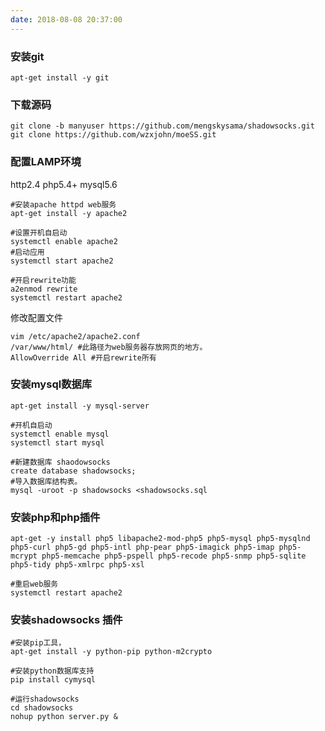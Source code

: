 ```yaml
---
date: 2018-08-08 20:37:00
---
```


### 安装git
```
apt-get install -y git
```

### 下载源码
```
git clone -b manyuser https://github.com/mengskysama/shadowsocks.git
git clone https://github.com/wzxjohn/moeSS.git
```

### 配置LAMP环境
http2.4
php5.4+
mysql5.6

```
#安装apache httpd web服务
apt-get install -y apache2

#设置开机自启动
systemctl enable apache2
#启动应用
systemctl start apache2

#开启rewrite功能
a2enmod rewrite
systemctl restart apache2
```

修改配置文件

```
vim /etc/apache2/apache2.conf
/var/www/html/ #此路径为web服务器存放网页的地方。
AllowOverride All #开启rewrite所有
```

### 安装mysql数据库
```
apt-get install -y mysql-server

#开机自启动
systemctl enable mysql
systemctl start mysql

#新建数据库 shaodowsocks
create database shadowsocks;
#导入数据库结构表。
mysql -uroot -p shadowsocks <shadowsocks.sql
```

### 安装php和php插件
```
apt-get -y install php5 libapache2-mod-php5 php5-mysql php5-mysqlnd php5-curl php5-gd php5-intl php-pear php5-imagick php5-imap php5-mcrypt php5-memcache php5-pspell php5-recode php5-snmp php5-sqlite php5-tidy php5-xmlrpc php5-xsl

#重启web服务
systemctl restart apache2
```

### 安装shadowsocks 插件
```
#安装pip工具，
apt-get install -y python-pip python-m2crypto

#安装python数据库支持
pip install cymysql

#运行shadowsocks
cd shadowsocks 
nohup python server.py &
```